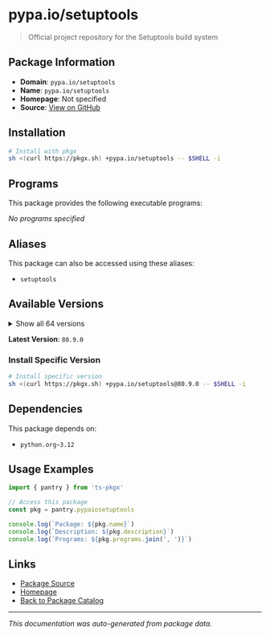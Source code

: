 # pypa.io/setuptools

> Official project repository for the Setuptools build system

## Package Information

- **Domain**: `pypa.io/setuptools`
- **Name**: `pypa.io/setuptools`
- **Homepage**: Not specified
- **Source**: [View on GitHub](https://github.com/pkgxdev/pantry/tree/main/projects/pypa.io/setuptools/package.yml)

## Installation

```bash
# Install with pkgx
sh <(curl https://pkgx.sh) +pypa.io/setuptools -- $SHELL -i
```

## Programs

This package provides the following executable programs:

*No programs specified*

## Aliases

This package can also be accessed using these aliases:

- `setuptools`

## Available Versions

<details>
<summary>Show all 64 versions</summary>

- `80.9.0`, `80.8.0`, `80.7.1`, `80.7.0`, `80.6.0`
- `80.4.0`, `80.3.1`, `80.3.0`, `80.2.0`, `80.1.0`
- `80.0.1`, `80.0.0`, `79.0.1`, `79.0.0`, `78.1.1`
- `78.1.0`, `78.0.2`, `78.0.1`, `77.0.3`, `77.0.1`
- `76.1.0`, `76.0.0`, `75.9.1`, `75.9.0`, `75.8.2`
- `75.8.1`, `75.8.0`, `75.7.0`, `75.6.0`, `75.5.0`
- `75.4.0`, `75.3.1`, `75.3.0`, `75.2.0`, `75.1.0`
- `75.0.0`, `74.1.3`, `74.1.2`, `74.1.1`, `74.1.0`
- `74.0.0`, `73.0.0`, `72.2.0`, `72.1.0`, `72.0.0`
- `71.1.0`, `71.0.4`, `71.0.3`, `71.0.2`, `71.0.1`
- `71.0.0`, `70.3.0`, `70.2.0`, `70.1.1`, `70.1.0`
- `70.0.0`, `69.5.1`, `69.4.2`, `69.4.1`, `69.4.0`
- `69.3.1`, `69.3.0`, `69.2.0`, `69.1.1`

</details>

**Latest Version**: `80.9.0`

### Install Specific Version

```bash
# Install specific version
sh <(curl https://pkgx.sh) +pypa.io/setuptools@80.9.0 -- $SHELL -i
```

## Dependencies

This package depends on:

- `python.org~3.12`

## Usage Examples

```typescript
import { pantry } from 'ts-pkgx'

// Access this package
const pkg = pantry.pypaiosetuptools

console.log(`Package: ${pkg.name}`)
console.log(`Description: ${pkg.description}`)
console.log(`Programs: ${pkg.programs.join(', ')}`)
```

## Links

- [Package Source](https://github.com/pkgxdev/pantry/tree/main/projects/pypa.io/setuptools/package.yml)
- [Homepage](#)
- [Back to Package Catalog](../package-catalog.md)

---

*This documentation was auto-generated from package data.*

